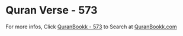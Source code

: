 # Quran Verse - 573 

For more infos, Click [QuranBookk - 573](https://www.quranbookk.com/quran/search?q=573) to Search at [QuranBookk.com](http://quranbookk.com/)
